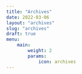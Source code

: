 ```yaml
---
title: "Archives"
date: 2022-03-06
layout: "archives"
slug: "archives"
draft: true
menu:
    main:
        weight: 2
        params:
            icon: archives
---
```

